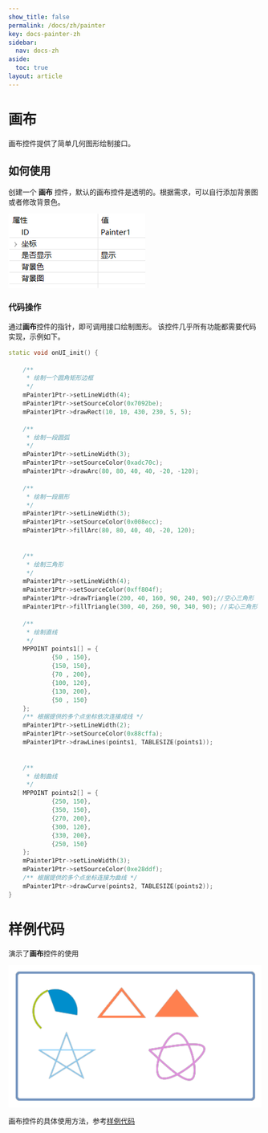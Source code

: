 ```yaml
---
show_title: false
permalink: /docs/zh/painter
key: docs-painter-zh
sidebar:
  nav: docs-zh
aside:
  toc: true
layout: article
---
```


# 画布

画布控件提供了简单几何图形绘制接口。
## 如何使用  
 创建一个 **画布** 控件，默认的画布控件是透明的。根据需求，可以自行添加背景图或者修改背景色。  

   ![](assets/painter/properties.png)

### 代码操作  
通过**画布**控件的指针，即可调用接口绘制图形。
该控件几乎所有功能都需要代码实现，示例如下。
```c++
static void onUI_init() {

    /**
     * 绘制一个圆角矩形边框
     */
    mPainter1Ptr->setLineWidth(4);
    mPainter1Ptr->setSourceColor(0x7092be);
    mPainter1Ptr->drawRect(10, 10, 430, 230, 5, 5);

    /**
     * 绘制一段圆弧
     */
    mPainter1Ptr->setLineWidth(3);
    mPainter1Ptr->setSourceColor(0xadc70c);
    mPainter1Ptr->drawArc(80, 80, 40, 40, -20, -120);

    /**
     * 绘制一段扇形
     */
    mPainter1Ptr->setLineWidth(3);
    mPainter1Ptr->setSourceColor(0x008ecc);
    mPainter1Ptr->fillArc(80, 80, 40, 40, -20, 120);


    /**
     * 绘制三角形
     */
    mPainter1Ptr->setLineWidth(4);
    mPainter1Ptr->setSourceColor(0xff804f);
    mPainter1Ptr->drawTriangle(200, 40, 160, 90, 240, 90);//空心三角形
    mPainter1Ptr->fillTriangle(300, 40, 260, 90, 340, 90); //实心三角形

    /**
     * 绘制直线
     */
    MPPOINT points1[] = {
            {50 , 150},
            {150, 150},
            {70 , 200},
            {100, 120},
            {130, 200},
            {50 , 150}
    };
    /** 根据提供的多个点坐标依次连接成线 */
    mPainter1Ptr->setLineWidth(2);
    mPainter1Ptr->setSourceColor(0x88cffa);
    mPainter1Ptr->drawLines(points1, TABLESIZE(points1));


    /**
     * 绘制曲线
     */
    MPPOINT points2[] = {
            {250, 150},
            {350, 150},
            {270, 200},
            {300, 120},
            {330, 200},
            {250, 150}
    };
    mPainter1Ptr->setLineWidth(3);
    mPainter1Ptr->setSourceColor(0xe28ddf);
    /** 根据提供的多个点坐标连接为曲线 */
    mPainter1Ptr->drawCurve(points2, TABLESIZE(points2));
}
```
# 样例代码
演示了**画布**控件的使用  

![](assets/painter/preview.png) 

画布控件的具体使用方法，参考[样例代码](demo_download#demo_download)  

